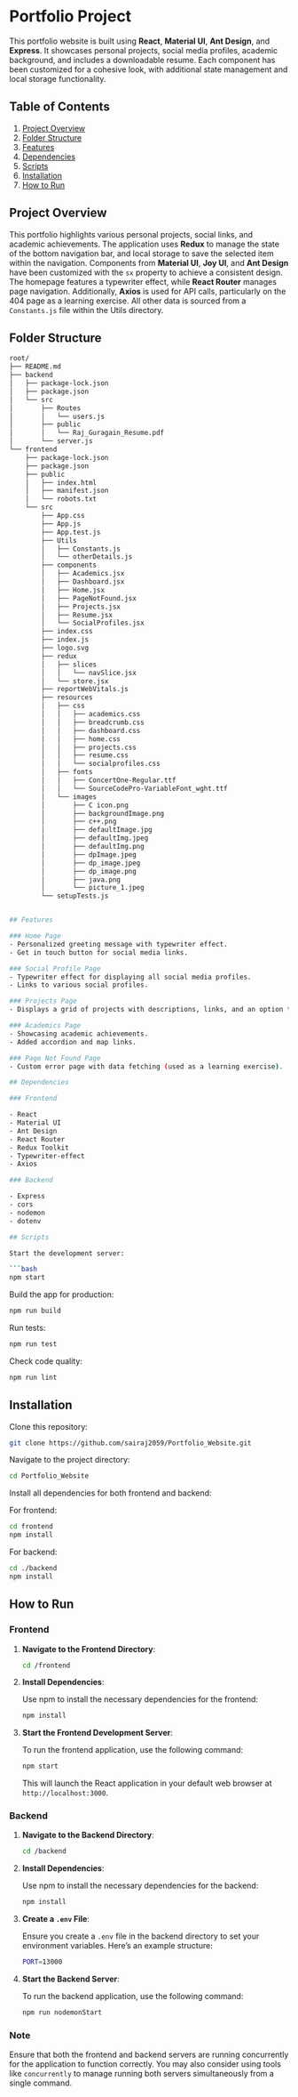 # Portfolio Project

This portfolio website is built using **React**, **Material UI**, **Ant Design**, and **Express**. It showcases personal projects, social media profiles, academic background, and includes a downloadable resume. Each component has been customized for a cohesive look, with additional state management and local storage functionality.

## Table of Contents

1. [Project Overview](#project-overview)
2. [Folder Structure](#folder-structure)
3. [Features](#features)
4. [Dependencies](#dependencies)
5. [Scripts](#scripts)
6. [Installation](#installation)
7. [How to Run](#how-to-run)

## Project Overview

This portfolio highlights various personal projects, social links, and academic achievements. The application uses **Redux** to manage the state of the bottom navigation bar, and local storage to save the selected item within the navigation. Components from **Material UI**, **Joy UI**, and **Ant Design** have been customized with the `sx` property to achieve a consistent design. The homepage features a typewriter effect, while **React Router** manages page navigation. Additionally, **Axios** is used for API calls, particularly on the 404 page as a learning exercise. All other data is sourced from a `Constants.js` file within the Utils directory.

## Folder Structure

```bash
root/
├── README.md
├── backend
│   ├── package-lock.json
│   ├── package.json
│   └── src
│       ├── Routes
│       │   └── users.js
│       ├── public
│       │   └── Raj_Guragain_Resume.pdf
│       └── server.js
└── frontend
    ├── package-lock.json
    ├── package.json
    ├── public
    │   ├── index.html
    │   ├── manifest.json
    │   └── robots.txt
    └── src
        ├── App.css
        ├── App.js
        ├── App.test.js
        ├── Utils
        │   ├── Constants.js
        │   └── otherDetails.js
        ├── components
        │   ├── Academics.jsx
        │   ├── Dashboard.jsx
        │   ├── Home.jsx
        │   ├── PageNotFound.jsx
        │   ├── Projects.jsx
        │   ├── Resume.jsx
        │   └── SocialProfiles.jsx
        ├── index.css
        ├── index.js
        ├── logo.svg
        ├── redux
        │   ├── slices
        │   │   └── navSlice.jsx
        │   └── store.jsx
        ├── reportWebVitals.js
        ├── resources
        │   ├── css
        │   │   ├── academics.css
        │   │   ├── breadcrumb.css
        │   │   ├── dashboard.css
        │   │   ├── home.css
        │   │   ├── projects.css
        │   │   ├── resume.css
        │   │   └── socialprofiles.css
        │   ├── fonts
        │   │   ├── ConcertOne-Regular.ttf
        │   │   └── SourceCodePro-VariableFont_wght.ttf
        │   └── images
        │       ├── C icon.png
        │       ├── backgroundImage.png
        │       ├── c++.png
        │       ├── defaultImage.jpg
        │       ├── defaultImg.jpeg
        │       ├── defaultImg.png
        │       ├── dpImage.jpeg
        │       ├── dp_image.jpeg
        │       ├── dp_image.png
        │       ├── java.png
        │       └── picture_1.jpeg
        └── setupTests.js


## Features

### Home Page
- Personalized greeting message with typewriter effect.
- Get in touch button for social media links.

### Social Profile Page
- Typewriter effect for displaying all social media profiles.
- Links to various social profiles.

### Projects Page
- Displays a grid of projects with descriptions, links, and an option to like.

### Academics Page
- Showcasing academic achievements.
- Added accordion and map links.

### Page Not Found Page
- Custom error page with data fetching (used as a learning exercise).

## Dependencies

### Frontend

- React
- Material UI
- Ant Design
- React Router
- Redux Toolkit
- Typewriter-effect
- Axios

### Backend

- Express
- cors
- nodemon
- dotenv

## Scripts

Start the development server:

```bash
npm start
```

Build the app for production:

```bash
npm run build
```

Run tests:

```bash
npm run test
```

Check code quality:

```bash
npm run lint
```

## Installation

Clone this repository:

```bash
git clone https://github.com/sairaj2059/Portfolio_Website.git
```

Navigate to the project directory:

```bash
cd Portfolio_Website
```

Install all dependencies for both frontend and backend:

For frontend:

```bash
cd frontend
npm install
```

For backend:

```bash
cd ./backend
npm install
```

## How to Run

### Frontend

1. **Navigate to the Frontend Directory**:

   ```bash
   cd /frontend
   ```

2. **Install Dependencies**:

   Use npm to install the necessary dependencies for the frontend:

   ```bash
   npm install
   ```

3. **Start the Frontend Development Server**:

   To run the frontend application, use the following command:

   ```bash
   npm start
   ```

   This will launch the React application in your default web browser at `http://localhost:3000`.

### Backend

1. **Navigate to the Backend Directory**:

   ```bash
   cd /backend
   ```

2. **Install Dependencies**:

   Use npm to install the necessary dependencies for the backend:

   ```bash
   npm install
   ```

3. **Create a `.env` File**:

   Ensure you create a `.env` file in the backend directory to set your environment variables. Here’s an example structure:

   ```bash
   PORT=13000
   ```

4. **Start the Backend Server**:

   To run the backend application, use the following command:

   ```bash
   npm run nodemonStart
   ```

### Note

Ensure that both the frontend and backend servers are running concurrently for the application to function correctly. You may also consider using tools like `concurrently` to manage running both servers simultaneously from a single command.
```
